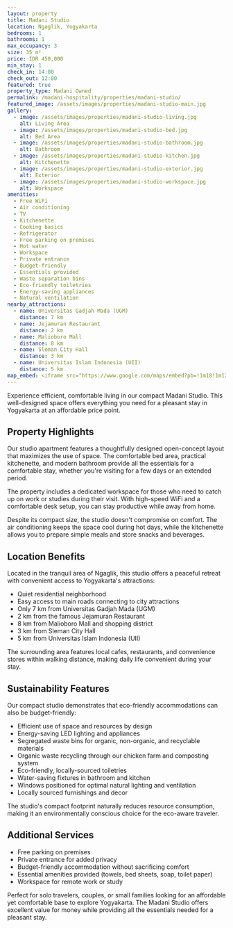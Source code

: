 ```yaml
---
layout: property
title: Madani Studio
location: Ngaglik, Yogyakarta
bedrooms: 1
bathrooms: 1
max_occupancy: 3
size: 35 m²
price: IDR 450,000
min_stay: 1
check_in: 14:00
check_out: 12:00
featured: true
property_type: Madani Owned
permalink: /madani-hospitality/properties/madani-studio/
featured_image: /assets/images/properties/madani-studio-main.jpg
gallery:
  - image: /assets/images/properties/madani-studio-living.jpg
    alt: Living Area
  - image: /assets/images/properties/madani-studio-bed.jpg
    alt: Bed Area
  - image: /assets/images/properties/madani-studio-bathroom.jpg
    alt: Bathroom
  - image: /assets/images/properties/madani-studio-kitchen.jpg
    alt: Kitchenette
  - image: /assets/images/properties/madani-studio-exterior.jpg
    alt: Exterior
  - image: /assets/images/properties/madani-studio-workspace.jpg
    alt: Workspace
amenities:
  - Free WiFi
  - Air conditioning
  - TV
  - Kitchenette
  - Cooking basics
  - Refrigerator
  - Free parking on premises
  - Hot water
  - Workspace
  - Private entrance
  - Budget-friendly
  - Essentials provided
  - Waste separation bins
  - Eco-friendly toiletries
  - Energy-saving appliances
  - Natural ventilation
nearby_attractions:
  - name: Universitas Gadjah Mada (UGM)
    distance: 7 km
  - name: Jejamuran Restaurant
    distance: 2 km
  - name: Malioboro Mall
    distance: 8 km
  - name: Sleman City Hall
    distance: 3 km
  - name: Universitas Islam Indonesia (UII)
    distance: 5 km
map_embed: <iframe src="https://www.google.com/maps/embed?pb=!1m18!1m12!1m3!1d3953.2336845340825!2d110.39376595!3d-7.759129844707446!2m3!1f0!2f0!3f0!3m2!1i1024!2i768!4f13.1!3m3!1m2!1s0x2e7a59c930228feb%3A0xe7b4d62661d3ed71!2sNgaglik%2C%20Sleman%20Regency%2C%20Special%20Region%20of%20Yogyakarta!5e0!3m2!1sen!2sid!4v1655527054968!5m2!1sen!2sid" width="100%" height="250" style="border:0;" allowfullscreen="" loading="lazy" referrerpolicy="no-referrer-when-downgrade"></iframe>
---
```


Experience efficient, comfortable living in our compact Madani Studio. This well-designed space offers everything you need for a pleasant stay in Yogyakarta at an affordable price point.

## Property Highlights

Our studio apartment features a thoughtfully designed open-concept layout that maximizes the use of space. The comfortable bed area, practical kitchenette, and modern bathroom provide all the essentials for a comfortable stay, whether you're visiting for a few days or an extended period.

The property includes a dedicated workspace for those who need to catch up on work or studies during their visit. With high-speed WiFi and a comfortable desk setup, you can stay productive while away from home.

Despite its compact size, the studio doesn't compromise on comfort. The air conditioning keeps the space cool during hot days, while the kitchenette allows you to prepare simple meals and store snacks and beverages.

## Location Benefits

Located in the tranquil area of Ngaglik, this studio offers a peaceful retreat with convenient access to Yogyakarta's attractions:

- Quiet residential neighborhood
- Easy access to main roads connecting to city attractions
- Only 7 km from Universitas Gadjah Mada (UGM)
- 2 km from the famous Jejamuran Restaurant
- 8 km from Malioboro Mall and shopping district
- 3 km from Sleman City Hall
- 5 km from Universitas Islam Indonesia (UII)

The surrounding area features local cafes, restaurants, and convenience stores within walking distance, making daily life convenient during your stay.

## Sustainability Features

Our compact studio demonstrates that eco-friendly accommodations can also be budget-friendly:

- Efficient use of space and resources by design
- Energy-saving LED lighting and appliances
- Segregated waste bins for organic, non-organic, and recyclable materials
- Organic waste recycling through our chicken farm and composting system
- Eco-friendly, locally-sourced toiletries
- Water-saving fixtures in bathroom and kitchen
- Windows positioned for optimal natural lighting and ventilation
- Locally sourced furnishings and decor

The studio's compact footprint naturally reduces resource consumption, making it an environmentally conscious choice for the eco-aware traveler.

## Additional Services

- Free parking on premises
- Private entrance for added privacy
- Budget-friendly accommodation without sacrificing comfort
- Essential amenities provided (towels, bed sheets, soap, toilet paper)
- Workspace for remote work or study

Perfect for solo travelers, couples, or small families looking for an affordable yet comfortable base to explore Yogyakarta. The Madani Studio offers excellent value for money while providing all the essentials needed for a pleasant stay. 